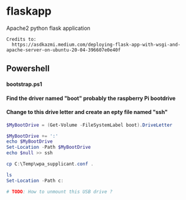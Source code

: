 # flaskapp
Apache2 python flask application




```
Credits to:
  https://asdkazmi.medium.com/deploying-flask-app-with-wsgi-and-apache-server-on-ubuntu-20-04-396607e0e40f
```




## Powershell


#### bootstrap.ps1

#### Find the driver named "boot" probably the raspberry Pi bootdrive
#### Change to this drive letter and create an epty file named "ssh"

```powershell
$MyBootDrive = (Get-Volume -FileSystemLabel boot).DriveLetter

$MyBootDrive += ':'
echo $MyBootDrive
Set-Location -Path $MyBootDrive
echo $null >> ssh

cp C:\Temp\wpa_supplicant.conf .

ls
Set-Location -Path c:

# TODO: How to unmount this USB drive ?
```


